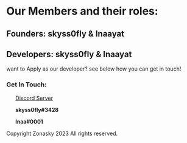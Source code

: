 <h1> Our Members and their roles: </h1>

<h2> Founders: skyss0fly & Inaayat </h2>
<h2> Developers: skyss0fly & Inaayat </h2>

<p> want to Apply as our developer? see below how you can get in touch! </p>
<h3> Get In Touch: </h3>
<nav>
<ul>

<a href= "https://discord.gg/rmdAUjCZT4"> Discord Server </a>
<p><b> skyss0fly#3428 </b></p><p></p>
<p><b> Inaa#0001 </b></p><p></p>

</ul>
</nav>
<p> Copyright Zonasky 2023 All rights reserved. </p>

